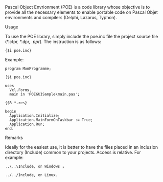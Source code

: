 Pascal Object Envrionment (POE) is a code library whose objective is to provide all the necessary elements to enable portable code on Pascal Objet environments and compilers (Delphi, Lazarus, Typhon).

Usage

To use the POE library, simply include the poe.inc file the project source file (*.ctpr, *.dpr, *.ppr*). The instruction is as follows:

	{$i poe.inc}
	
Example:

	program MonProgramme;
	
	{$i poe.inc}
	
	uses
	  Vcl.Forms,
	  main in 'POEGUISample\main.pas';
	
	{$R *.res}
	
	begin
	  Application.Initialize;
	  Application.MainFormOnTaskbar := True;
	  Application.Run;
	end.
	
Remarks

Ideally for the easiest use, it is better to have the files placed in an inclusion directory (Include) common to your projects. Access is relative. For example:

	..\..\Include, on Windows ;

	../../Include, on Linux.
